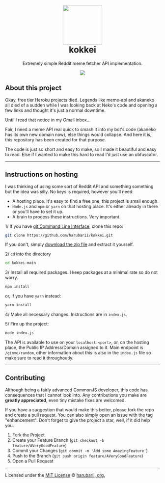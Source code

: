 <h1 align="center"><img src='https://www.redditinc.com/assets/images/site/reddit-logo.png' height='128'><br>kokkei</h1>
<p align="center">Extremely simple Reddit meme fetcher API implementation.</p>
<p align="center">
  <a href="https://nodejs.org">
    <img src="https://img.shields.io/badge/-JavaScript-black.svg?style=for-the-badge&logo=javascript&colorB=black"/>
  </a>
</p>

## About this project

Okay, free tier Heroku projects died. Legends like meme-api and akaneko all died of a sudden while I was looking back at Neko's code and opening a few links and thought it's just a normal downtime.

Until I read that notice in my Gmail inbox...

Fair, I need a meme API real quick to smash it into my bot's code (akaneko has its own new domain now), else things would collapse. And here it is, this repository has been created for that purpose.

The code is just so short and easy to make, so I made it beautiful and easy to read. Else if I wanted to make this hard to read I'd just use an obfuscator.

---
## Instructions on hosting

I was thinking of using some sort of Reddit API and something something but the idea was silly. No keys is required, however you'll need:
- A hosting place. It's easy to find a free one, this project is small enough.
- `Node.js` and `npm` or `yarn` on that hosting place. It's either already in there or you'll have to set it up.
- A brain to process these instructions. Very important.

1/ If you have [git Command Line Interface](https://git-scm.com), clone this repo:
```sh
git clone https://github.com/harubarii/kokkei.git
```
If you don't, simply [download the zip file](https://github.com/harubarii/kokkei/archive/refs/heads/main.zip) and extract it yourself.

2/ `cd` into the directory
```sh
cd kokkei-main
```

3/ Install all required packages. I keep packages at a minimal rate so do not worry.
```sh
npm install
```
or, if you have `yarn` instead:
```sh
yarn install
```

4/ Make all necessary changes. Instructions are in `index.js`.

5/ Fire up the project:
```sh
node index.js
```
The API is available to use on your `localhost:<port>`, or, on the hosting place, the Public IP Address/Domain assigned to it. Main endpoint is `/gimme/random`, other information about this is also in the `index.js` file so make sure to read it throughoutly.

---
## Contributing

Although being a fairly advanced CommonJS developer, this code has consequences that I cannot look into. Any contributions you make are **greatly appreciated**, even tiny mistake fixes are welcomed.

If you have a suggestion that would make this better, please fork the repo and create a pull request. You can also simply open an issue with the tag "enhancement".
Don't forget to give the project a star, well, if it did help you.

1. Fork the Project
2. Create your Feature Branch (`git checkout -b feature/AVeryGoodFeature`)
3. Commit your Changes (`git commit -m 'Add some AmazingFeature'`)
4. Push to the Branch (`git push origin feature/AVeryGoodFeature`)
5. Open a Pull Request

---
Licensed under the [MIT License](https://github.com/harubarii/kokkei/blob/main/LICENSE) © [harubarii, org.](https://github.com/harubarii)
